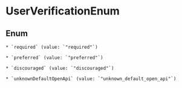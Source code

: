 
# UserVerificationEnum

## Enum


    * `required` (value: `"required"`)

    * `preferred` (value: `"preferred"`)

    * `discouraged` (value: `"discouraged"`)

    * `unknownDefaultOpenApi` (value: `"unknown_default_open_api"`)



